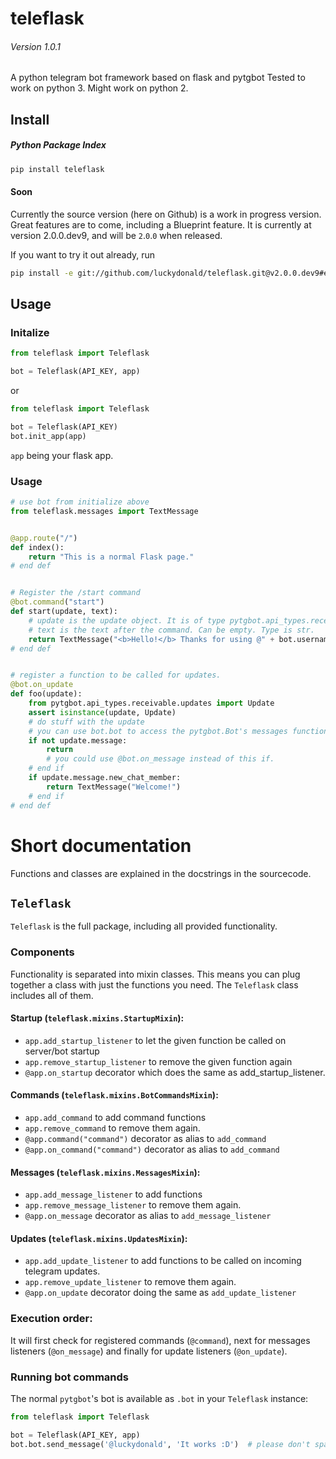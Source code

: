 # teleflask
###### Version 1.0.1

A python telegram bot framework based on flask and pytgbot
Tested to work on python 3. Might work on python 2.

## Install
##### Python Package Index

```bash
pip install teleflask
```

#### Soon

Currently the source version (here on Github) is a work in progress version.
Great features are to come, including a Blueprint feature.
It is currently at version 2.0.0.dev9, and will be `2`.`0`.`0` when released.

If you want to try it out already, run
```bash
pip install -e git://github.com/luckydonald/teleflask.git@v2.0.0.dev9#egg=teleflask
```

## Usage

### Initalize

```python
from teleflask import Teleflask

bot = Teleflask(API_KEY, app)
```

or

```python
from teleflask import Teleflask

bot = Teleflask(API_KEY)
bot.init_app(app)
```

`app` being your flask app.

### Usage
```python
# use bot from initialize above
from teleflask.messages import TextMessage


@app.route("/")
def index():
    return "This is a normal Flask page."
# end def


# Register the /start command
@bot.command("start")
def start(update, text):
    # update is the update object. It is of type pytgbot.api_types.receivable.updates.Update
    # text is the text after the command. Can be empty. Type is str.
    return TextMessage("<b>Hello!</b> Thanks for using @" + bot.username + "!", parse_mode="html")
# end def


# register a function to be called for updates.
@bot.on_update
def foo(update):
    from pytgbot.api_types.receivable.updates import Update
    assert isinstance(update, Update)
    # do stuff with the update
    # you can use bot.bot to access the pytgbot.Bot's messages functions
    if not update.message:
        return
        # you could use @bot.on_message instead of this if.
    # end if
    if update.message.new_chat_member:
        return TextMessage("Welcome!")
    # end if
# end def

```


# Short documentation

Functions and classes are explained in the docstrings in the sourcecode.

## `Teleflask`

`Teleflask` is the full package, including all provided functionality.

### Components

Functionality is separated into mixin classes. This means you can plug together a class with just the functions you need.
The `Teleflask` class includes all of them.

#### Startup (`teleflask.mixins.StartupMixin`):
- `app.add_startup_listener` to let the given function be called on server/bot startup
- `app.remove_startup_listener` to remove the given function again
- `@app.on_startup` decorator which does the same as add_startup_listener.

#### Commands (`teleflask.mixins.BotCommandsMixin`):
- `app.add_command` to add command functions
- `app.remove_command` to remove them again.
- `@app.command("command")` decorator as alias to `add_command`
- `@app.on_command("command")` decorator as alias to `add_command`

#### Messages (`teleflask.mixins.MessagesMixin`):
- `app.add_message_listener` to add functions
- `app.remove_message_listener` to remove them again.
- `@app.on_message` decorator as alias to `add_message_listener`

#### Updates (`teleflask.mixins.UpdatesMixin`):
- `app.add_update_listener` to add functions to be called on incoming telegram updates.
- `app.remove_update_listener` to remove them again.
- `@app.on_update` decorator doing the same as `add_update_listener`

### Execution order:

It will first check for registered commands (`@command`),
next for messages listeners (`@on_message`) and
finally for update listeners (`@on_update`).

### Running bot commands

The normal `pytgbot`'s bot is available as `.bot` in your `Teleflask` instance:

```python
from teleflask import Teleflask

bot = Teleflask(API_KEY, app)
bot.bot.send_message('@luckydonald', 'It works :D')  # please don't spam me :D
```



